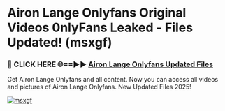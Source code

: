 # Airon Lange Onlyfans Original Videos 0nlyFans Leaked - Files Updated! (msxgf)

<h3>🔴 CLICK HERE 🌐==►► <a href="https://tinyurl.com/2m67pmp6" rel="nofollow">Airon Lange Onlyfans Updated Files</a></h3>

Get Airon Lange Onlyfans and all content. Now you can access all videos and pictures of Airon Lange Onlyfans. New Updated Files 2025!

[![msxgf](https://i.imgur.com/H4QAA4z.gif)](https://tinyurl.com/2m67pmp6)
